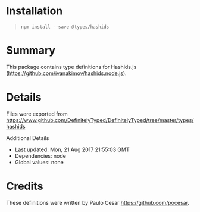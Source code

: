 # Installation
> `npm install --save @types/hashids`

# Summary
This package contains type definitions for Hashids.js (https://github.com/ivanakimov/hashids.node.js).

# Details
Files were exported from https://www.github.com/DefinitelyTyped/DefinitelyTyped/tree/master/types/hashids

Additional Details
 * Last updated: Mon, 21 Aug 2017 21:55:03 GMT
 * Dependencies: node
 * Global values: none

# Credits
These definitions were written by Paulo Cesar <https://github.com/pocesar>.
